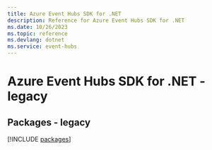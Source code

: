 ```yaml
---
title: Azure Event Hubs SDK for .NET
description: Reference for Azure Event Hubs SDK for .NET
ms.date: 10/26/2023
ms.topic: reference
ms.devlang: dotnet
ms.service: event-hubs
---
```

# Azure Event Hubs SDK for .NET - legacy
## Packages - legacy
[!INCLUDE [packages](event-hubs-index.md)]